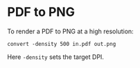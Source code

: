 PDF to PNG
==========

To render a PDF to PNG at a high resolution:

    convert -density 500 in.pdf out.png

Here `-density` sets the target DPI.
